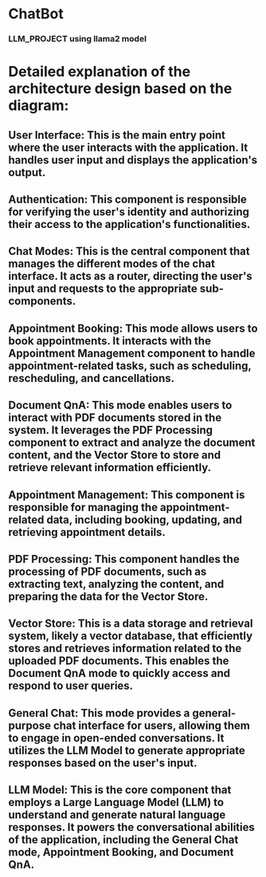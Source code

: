 # ChatBot
### LLM_PROJECT using llama2 model 

# Detailed explanation of the architecture design based on the diagram:

## User Interface: This is the main entry point where the user interacts with the application. It handles user input and displays the application's output.

## Authentication: This component is responsible for verifying the user's identity and authorizing their access to the application's functionalities.

## Chat Modes: This is the central component that manages the different modes of the chat interface. It acts as a router, directing the user's input and requests to the appropriate sub-components.

## Appointment Booking: This mode allows users to book appointments. It interacts with the Appointment Management component to handle appointment-related tasks, such as scheduling, rescheduling, and cancellations.

## Document QnA: This mode enables users to interact with PDF documents stored in the system. It leverages the PDF Processing component to extract and analyze the document content, and the Vector Store to store and retrieve relevant information efficiently.

## Appointment Management: This component is responsible for managing the appointment-related data, including booking, updating, and retrieving appointment details.

## PDF Processing: This component handles the processing of PDF documents, such as extracting text, analyzing the content, and preparing the data for the Vector Store.

## Vector Store: This is a data storage and retrieval system, likely a vector database, that efficiently stores and retrieves information related to the uploaded PDF documents. This enables the Document QnA mode to quickly access and respond to user queries.

## General Chat: This mode provides a general-purpose chat interface for users, allowing them to engage in open-ended conversations. It utilizes the LLM Model to generate appropriate responses based on the user's input.
## LLM Model: This is the core component that employs a Large Language Model (LLM) to understand and generate natural language responses. It powers the conversational abilities of the application, including the General Chat mode, Appointment Booking, and Document QnA.
